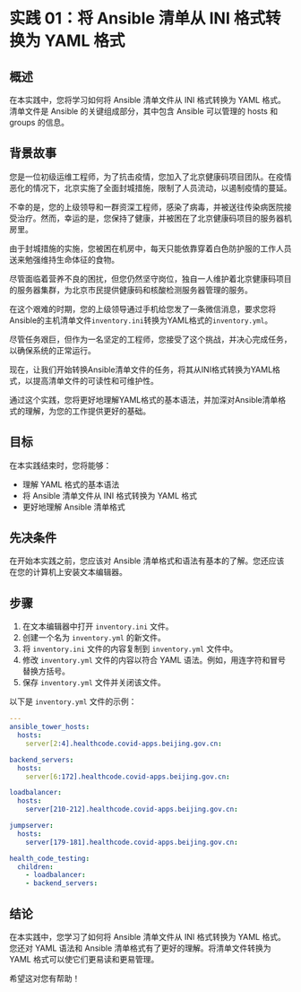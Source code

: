 # 实践 01：将 Ansible 清单从 INI 格式转换为 YAML 格式

## 概述

在本实践中，您将学习如何将 Ansible 清单文件从 INI 格式转换为 YAML 格式。清单文件是 Ansible 的关键组成部分，其中包含 Ansible 可以管理的 hosts 和 groups 的信息。

## 背景故事

您是一位初级运维工程师，为了抗击疫情，您加入了北京健康码项目团队。在疫情恶化的情况下，北京实施了全面封城措施，限制了人员流动，以遏制疫情的蔓延。

不幸的是，您的上级领导和一群资深工程师，感染了病毒，并被送往传染病医院接受治疗。然而，幸运的是，您保持了健康，并被困在了北京健康码项目的服务器机房里。

由于封城措施的实施，您被困在机房中，每天只能依靠穿着白色防护服的工作人员送来勉强维持生命体征的食物。

尽管面临着营养不良的困扰，但您仍然坚守岗位，独自一人维护着北京健康码项目的服务器集群，为北京市民提供健康码和核酸检测服务器管理的服务。

在这个艰难的时期，您的上级领导通过手机给您发了一条微信消息，要求您将Ansible的主机清单文件`inventory.ini`转换为YAML格式的`inventory.yml`。

尽管任务艰巨，但作为一名坚定的工程师，您接受了这个挑战，并决心完成任务，以确保系统的正常运行。

现在，让我们开始转换Ansible清单文件的任务，将其从INI格式转换为YAML格式，以提高清单文件的可读性和可维护性。

通过这个实践，您将更好地理解YAML格式的基本语法，并加深对Ansible清单格式的理解，为您的工作提供更好的基础。

## 目标

在本实践结束时，您将能够：

* 理解 YAML 格式的基本语法
* 将 Ansible 清单文件从 INI 格式转换为 YAML 格式
* 更好地理解 Ansible 清单格式

## 先决条件

在开始本实践之前，您应该对 Ansible 清单格式和语法有基本的了解。您还应该在您的计算机上安装文本编辑器。

## 步骤

1. 在文本编辑器中打开 `inventory.ini` 文件。
2. 创建一个名为 `inventory.yml` 的新文件。
3. 将 `inventory.ini` 文件的内容复制到 `inventory.yml` 文件中。
4. 修改 `inventory.yml` 文件的内容以符合 YAML 语法。例如，用连字符和冒号替换方括号。
5. 保存 `inventory.yml` 文件并关闭该文件。

以下是 `inventory.yml` 文件的示例：

```yaml
---
ansible_tower_hosts:
  hosts:
    server[2:4].healthcode.covid-apps.beijing.gov.cn:

backend_servers:
  hosts:
    server[6:172].healthcode.covid-apps.beijing.gov.cn:

loadbalancer:
  hosts:
    server[210-212].healthcode.covid-apps.beijing.gov.cn:

jumpserver:
  hosts:
    server[179-181].healthcode.covid-apps.beijing.gov.cn:

health_code_testing:
  children:
    - loadbalancer:
    - backend_servers:
```

## 结论

在本实践中，您学习了如何将 Ansible 清单文件从 INI 格式转换为 YAML 格式。您还对 YAML 语法和 Ansible 清单格式有了更好的理解。将清单文件转换为 YAML 格式可以使它们更易读和更易管理。


希望这对您有帮助！ 
